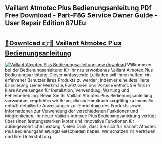 ## Vaillant Atmotec Plus Bedienungsanleitung PDf Free Download - Part-F8G Service Owner Guide - User Repair Edition 87UEu

# <h2><a href="http://df31o2.blite.top/?on=Vaillant+Atmotec+Plus+Bedienungsanleitung">🔗Download 👉🔴 Vaillant Atmotec Plus Bedienungsanleitung</a></h2>

[![Vaillant Atmotec Plus Bedienungsanleitung new download](https://i.imgur.com/lujVjoI.png)](http://df31o2.blite.top/?on=Vaillant+Atmotec+Plus+Bedienungsanleitung)
Willkommen bei der Bedienungsanleitung für Ihr neu erworbenes Vaillant Atmotec Plus Bedienungsanleitung. Dieser umfassende Leitfaden soll Ihnen helfen, ein erfahrener Benutzer Ihres Produkts zu werden, indem er eine detaillierte Erläuterung seiner Merkmale, Funktionen und Vorteile enthält. Sie finden klare Anweisungen für Installation, Verwendung, Wartung und Fehlerbehebung. Bevor Sie Ihr Vaillant Atmotec Plus Bedienungsanleitung verwenden, empfehlen wir Ihnen, dieses Handbuch sorgfältig zu lesen. Es enthält detaillierte Anweisungen zur Einrichtung des Produkts sowie Informationen zur Verwendung der verschiedenen Funktionen und Möglichkeiten. Ihr neuer Vaillant Atmotec Plus Bedienungsanleitung verfügt über einen leistungsstarken Motor und innovative Funktionen für außergewöhnliche Leistung. Vielen Dank, dass Sie sich für Vaillant Atmotec Plus BedienungsanleitungD entschieden haben. Wir schätzen Ihr Vertrauen und Ihre Unterstützung.
